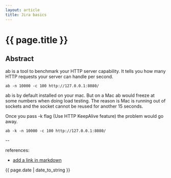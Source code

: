 ```yaml
---
layout: article
title: Jira basics
---
```

# {{ page.title }}

## Abstract

ab is a tool to benchmark your HTTP server capability. It tells you how many HTTP requests your server can handle per second.


```
ab -n 10000 -c 100 http://127.0.0.1:8080/
```

ab is by default installed on your mac. But on a Mac ab would freeze at some numbers when doing load testing. The reason is Mac is running out of sockets and the socket cannot be reused for another 15 seconds. 

Once you pass -k flag (Use HTTP KeepAlive feature) the problem would go away.

```
ab -k -n 10000 -c 100 http://127.0.0.1:8080/
```


--

references:

* [add a link in markdown](https://clearstreet.io)

{{ page.date | date_to_string }}
